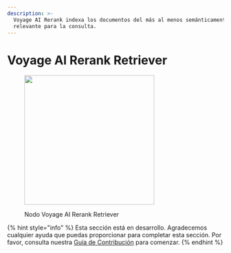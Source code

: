 ```yaml
---
description: >-
  Voyage AI Rerank indexa los documentos del más al menos semánticamente
  relevante para la consulta.
---
```


# Voyage AI Rerank Retriever

<figure><img src="../../../.gitbook/assets/image (149).png" alt="" width="302"><figcaption><p>Nodo Voyage AI Rerank Retriever</p></figcaption></figure>

{% hint style="info" %}
Esta sección está en desarrollo. Agradecemos cualquier ayuda que puedas proporcionar para completar esta sección. Por favor, consulta nuestra [Guía de Contribución](../../../contributing/) para comenzar.
{% endhint %}
